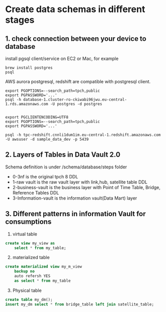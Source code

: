 # Create data schemas in different stages

## 1. check connection between your device to database
install pgsql client/service on EC2 or Mac, for example
```shell
brew install postgres
psql 
```
AWS aurora postgresql, redshift are compatible with postgresql client.

```shell
export PGOPTIONS=--search_path=tpch,public
export PGPASSWORD='...'
psql -h database-1.cluster-ro-ckiwabi96jwu.eu-central-1.rds.amazonaws.com -U postgres -d postgres


export PGCLIENTENCODING=UTF8
export PGOPTIONS=--search_path=tpch,public
export PGPASSWORD='...'

psql -h tpc-redshift.cnnli1dum1im.eu-central-1.redshift.amazonaws.com -U awsuser -d sample_data_dev -p 5439
```

## 2. Layers of Tables in Data Vault 2.0
Schema definition is under /schema/database/steps folder
- 0-3nf is the original tpch 8 DDL 
- 1-raw vault is the raw vault layer with link,hub, satellite table DDL
- 2-business-vault is the business layer with Point of Time Table, Bridge, Reference Tables DDL
- 3-Information-vault is the information vault(Data Mart) layer

## 3. Different patterns in information Vault for consumptions 
1. virtual table
```sql
create view my_view as 
    select * from my_table;

```
2. materialized  table
```sql
create materialized view my_m_view 
    backup no 
    auto refersh YES
    as select * from my_table
```
3. Physical table
```sql
create table my_dm();
insert my_dm select * from bridge_table left join satellite_table;

```

